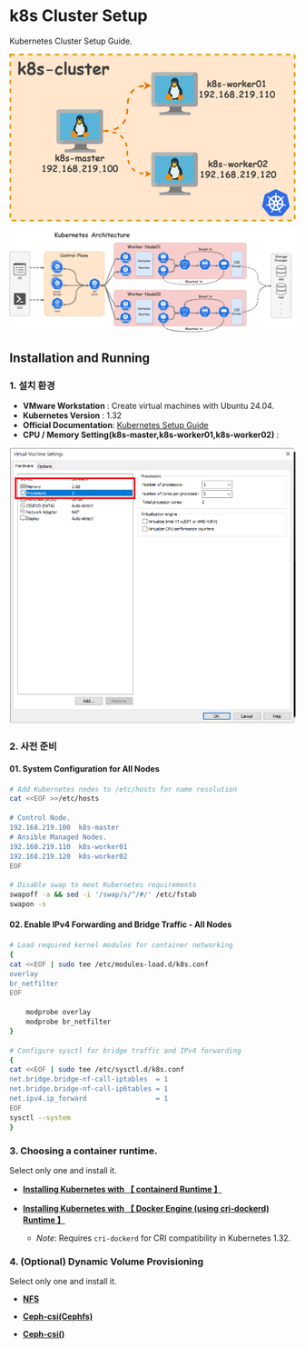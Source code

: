 # k8s Cluster Setup

Kubernetes Cluster Setup Guide.

![node_info.drawio](https://github.com/revenge1005/k8s-cluster-setup/blob/main/node_info.drawio.png)

![k8s-arch](https://github.com/revenge1005/k8s-cluster-setup/blob/main/k8s-architecture.png)


## Installation and Running

### 1. 설치 환경

- **VMware Workstation** : Create virtual machines with Ubuntu 24.04.
- **Kubernetes Version** : 1.32
- **Official Documentation**: [Kubernetes Setup Guide](https://kubernetes.io/docs/setup/production-environment/tools/kubeadm/install-kubeadm/)
- **CPU / Memory Setting(k8s-master,k8s-worker01,k8s-worker02)** : 

![cpu_memory](https://github.com/revenge1005/k8s-cluster-setup/blob/main/cpu_memory.PNG)

### 2. 사전 준비

#### 01. System Configuration for All Nodes 

```bash
# Add Kubernetes nodes to /etc/hosts for name resolution
cat <<EOF >>/etc/hosts

# Control Node.
192.168.219.100  k8s-master  
# Ansible Managed Nodes.
192.168.219.110  k8s-worker01  
192.168.219.120  k8s-worker02
EOF

# Disable swap to meet Kubernetes requirements
swapoff -a && sed -i '/swap/s/^/#/' /etc/fstab
swapon -s
```

#### 02. Enable IPv4 Forwarding and Bridge Traffic - All Nodes

```bash
# Load required kernel modules for container networking
{
cat <<EOF | sudo tee /etc/modules-load.d/k8s.conf
overlay
br_netfilter
EOF

	modprobe overlay
	modprobe br_netfilter
}

# Configure sysctl for bridge traffic and IPv4 forwarding
{
cat <<EOF | sudo tee /etc/sysctl.d/k8s.conf
net.bridge.bridge-nf-call-iptables  = 1
net.bridge.bridge-nf-call-ip6tables = 1
net.ipv4.ip_forward                 = 1
EOF
sysctl --system
}
```

### 3. Choosing a container runtime. 

Select only one and install it.

* [**Installing Kubernetes with 【 containerd Runtime 】**](https://github.com/revenge1005/k8s-cluster-setup/tree/main/02.%20Container%20runtime/02-02.%20containerd)

* [**Installing Kubernetes with 【 Docker Engine (using cri-dockerd) Runtime 】**](https://github.com/revenge1005/k8s-cluster-setup/tree/main/02.%20Container%20runtime/02-01.%20Docker%20Engine)
  * *Note*: Requires `cri-dockerd` for CRI compatibility in Kubernetes 1.32.


### 4. (Optional) Dynamic Volume Provisioning

Select only one and install it.

* [**NFS**](https://github.com/revenge1005/k8s-cluster-setup/tree/main/03.%20Dynamic%20Volume%20Provisioning/03-01.%20NFS)

* [**Ceph-csi(Cephfs)**](https://github.com/revenge1005/k8s-cluster-setup/tree/main/03.%20Dynamic%20Volume%20Provisioning/03-02.%20Ceph-csi)

* [**Ceph-csi()**](https://github.com/revenge1005/k8s-cluster-setup/tree/main/03.%20Dynamic%20Volume%20Provisioning/03-02.%20Ceph-csi)